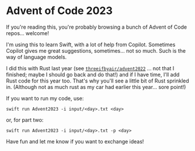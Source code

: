 # Advent of Code 2023
If you're reading this, you're probably browsing a bunch of Advent of Code repos... welcome!

I'm using this to learn Swift, with a lot of help from Copilot. Sometimes Copilot gives me great suggestions, sometimes... not so much. Such is the way of language models.

I did this with Rust last year (see [`threeifbyair/advent2022`](https://github.com/threeifbyair/advent2022) ... not that I finished; maybe I should go back and do that!) and if I have time, I'll add Rust code for this year too. That's why you'll see a little bit of Rust sprinkled in. (Although not as much rust as my car had earlier this year... sore point!) 

If you want to run my code, use:

    swift run Advent2023 -i input/<day>.txt <day>

or, for part two:

    swift run Advent2023 -i input/<day>.txt -p <day>

Have fun and let me know if you want to exchange ideas!
